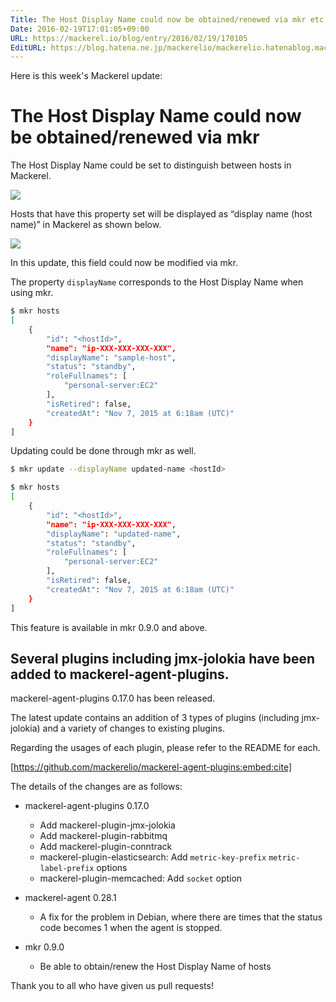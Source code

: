 ```yaml
---
Title: The Host Display Name could now be obtained/renewed via mkr etc
Date: 2016-02-19T17:01:05+09:00
URL: https://mackerel.io/blog/entry/2016/02/19/170105
EditURL: https://blog.hatena.ne.jp/mackerelio/mackerelio.hatenablog.mackerel.io/atom/entry/10328537792363943665
---
```


Here is this week's Mackerel update:

# The Host Display Name could now be obtained/renewed via mkr
 
The Host Display Name could be set to distinguish between hosts in Mackerel.

![](https://cdn-ak.f.st-hatena.com/images/fotolife/m/mackerelio/20160219/20160219164708.png)

Hosts that have this property set will be displayed as “display name (host name)” in Mackerel as shown below.

![](https://cdn-ak.f.st-hatena.com/images/fotolife/m/mackerelio/20160219/20160219164709.png)

In this update, this field could now be modified via mkr. 

The property `displayName` corresponds to the Host Display Name when using mkr.

```sh
$ mkr hosts
[
    {
        "id": "<hostId>",
        "name": "ip-XXX-XXX-XXX-XXX",
        "displayName": "sample-host",
        "status": "standby",
        "roleFullnames": [
            "personal-server:EC2"
        ],
        "isRetired": false,
        "createdAt": "Nov 7, 2015 at 6:18am (UTC)"
    }
]
```

Updating could be done through mkr as well. 

```sh
$ mkr update --displayName updated-name <hostId>

$ mkr hosts
[
    {
        "id": "<hostId>",
        "name": "ip-XXX-XXX-XXX-XXX",
        "displayName": "updated-name",
        "status": "standby",
        "roleFullnames": [
            "personal-server:EC2"
        ],
        "isRetired": false,
        "createdAt": "Nov 7, 2015 at 6:18am (UTC)"
    }
]
```

This feature is available in mkr 0.9.0 and above. 

## Several plugins including jmx-jolokia have been added to mackerel-agent-plugins.

mackerel-agent-plugins 0.17.0 has been released. 

The latest update contains an addition of 3 types of plugins (including jmx-jolokia) and a variety of changes to existing plugins. 

Regarding the usages of each plugin, please refer to the README for each. 

[https://github.com/mackerelio/mackerel-agent-plugins:embed:cite]

The details of the changes are as follows: 

- mackerel-agent-plugins 0.17.0
  - Add mackerel-plugin-jmx-jolokia
  - Add mackerel-plugin-rabbitmq 
  - Add mackerel-plugin-conntrack 
  - mackerel-plugin-elasticsearch: Add `metric-key-prefix` `metric-label-prefix` options
  - mackerel-plugin-memcached: Add `socket` option

- mackerel-agent 0.28.1
  - A fix for the problem in Debian, where there are times that the status code becomes 1 when the agent is stopped. 

- mkr 0.9.0
  - Be able to obtain/renew the Host Display Name of hosts

Thank you to all who have given us pull requests! 
